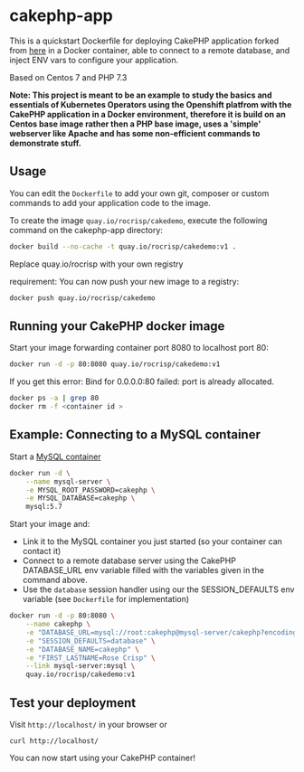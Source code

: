 
cakephp-app
======================

This is a quickstart Dockerfile for deploying CakePHP application forked from [here](https://github.com/sclorg/cakephp-ex) in a Docker container, able to connect to a remote database, and inject ENV vars to configure your application.

Based on Centos 7 and PHP 7.3

**Note: This project is meant to be an example to study the basics and essentials of Kubernetes Operators using the Openshift platfrom with the CakePHP application in a Docker environment, therefore it is build on an Centos base image rather then a PHP base image, uses a 'simple' webserver like Apache and has some non-efficient commands to demonstrate stuff.**

Usage
-----

You can edit the `Dockerfile` to add your own git, composer or custom commands to add your application code to the image.

To create the image `quay.io/rocrisp/cakedemo`, execute the following command on the cakephp-app directory:

```bash
docker build --no-cache -t quay.io/rocrisp/cakedemo:v1 .
```
Replace quay.io/rocrisp with your own registry

requirement: You can now push your new image to a registry:

```bash
docker push quay.io/rocrisp/cakedemo
```

Running your CakePHP docker image
-----------------------------------

Start your image forwarding container port 8080 to localhost port 80:

```bash
docker run -d -p 80:8080 quay.io/rocrisp/cakedemo:v1
```

If you get this error: Bind for 0.0.0.0:80 failed: port is already allocated.

```bash
docker ps -a | grep 80
docker rm -f <container id >
```

Example: Connecting to a MySQL container
-----------------------------------
Start a [MySQL container](https://hub.docker.com/_/mysql/) 

```bash
docker run -d \
	--name mysql-server \
	-e MYSQL_ROOT_PASSWORD=cakephp \
	-e MYSQL_DATABASE=cakephp \
	mysql:5.7
```

Start your image and:
* Link it to the MySQL container you just started (so your container can contact it)
* Connect to a remote database server using the CakePHP DATABASE_URL env variable filled with the variables given in the command above.
* Use the `database` session handler using our the SESSION_DEFAULTS env variable (see `Dockerfile` for implementation)

```bash
docker run -d -p 80:8080 \
	--name cakephp \
	-e "DATABASE_URL=mysql://root:cakephp@mysql-server/cakephp?encoding=utf8&timezone=UTC&cacheMetadata=true" \
	-e "SESSION_DEFAULTS=database" \
	-e "DATABASE_NAME=cakephp" \
	-e "FIRST_LASTNAME=Rose Crisp" \
	--link mysql-server:mysql \
	quay.io/rocrisp/cakedemo:v1
```

Test your deployment
--------------------------

Visit `http://localhost/` in your browser or 

	curl http://localhost/

You can now start using your CakePHP container!
